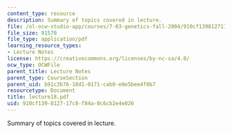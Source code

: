 ```yaml
---
content_type: resource
description: Summary of topics covered in lecture.
file: /ol-ocw-studio-app/courses/7-03-genetics-fall-2004/910cf139812717c8f84a0c6cb2e4e026_lecture18.pdf
file_size: 91570
file_type: application/pdf
learning_resource_types:
- Lecture Notes
license: https://creativecommons.org/licenses/by-nc-sa/4.0/
ocw_type: OCWFile
parent_title: Lecture Notes
parent_type: CourseSection
parent_uid: b91c3b76-18d1-0171-cab0-e0e5bee4f8b7
resourcetype: Document
title: lecture18.pdf
uid: 910cf139-8127-17c8-f84a-0c6cb2e4e026
---
```

Summary of topics covered in lecture.